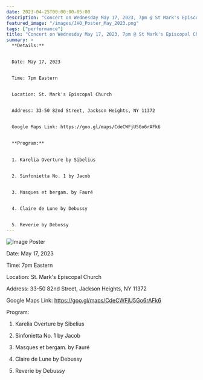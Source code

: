 ```yaml
---
date: 2023-04-25T00:00:00-05:00
description: "Concert on Wednesday May 17, 2023, 7pm @ St Mark's Episcopal Church"
featured_image: "/images/JHO_Poster_May_2023.png"
tags: ["performance"]
title: "Concert on Wednesday May 17, 2023, 7pm @ St Mark's Episcopal Church"
summary: >
  **Details:**


  Date: May 17, 2023


  Time: 7pm Eastern


  Location: St. Mark's Episcopal Church


  Address: 33-50 82nd Street, Jackson Heights, NY 11372


  Google Maps Link: https://goo.gl/maps/CdeCWFjU5Go6rAFk6
  

  **Program:**
  

  1. Karelia Overture by Sibelius


  2. Sinfonietta No. 1 by Jacob


  3. Masques et bergam. by Fauré


  4. Claire de Lune by Debussy


  5. Reverie by Debussy
---
```


![Image Poster](/images/JHO_Poster_May_2023.png)

Date: May 17, 2023

Time: 7pm Eastern

Location: St. Mark's Episcopal Church

Address: 33-50 82nd Street, Jackson Heights, NY 11372

Google Maps Link: https://goo.gl/maps/CdeCWFjU5Go6rAFk6

Program:

1. Karelia Overture by Sibelius

2. Sinfonietta No. 1 by Jacob

3. Masques et bergam. by Fauré

4. Claire de Lune by Debussy

5. Reverie by Debussy
